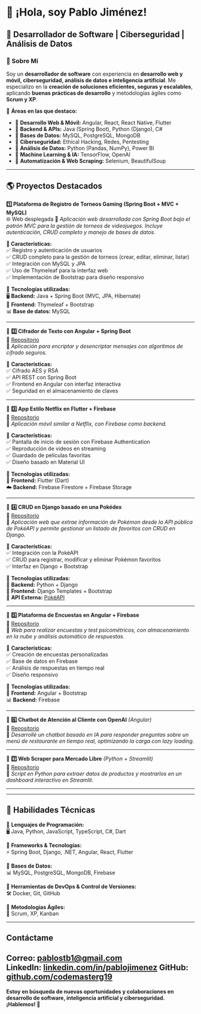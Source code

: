 # 👋 ¡Hola, soy Pablo Jiménez!  
## 🚀 Desarrollador de Software | Ciberseguridad | Análisis de Datos  

### 🌟 Sobre Mí  
Soy un **desarrollador de software** con experiencia en **desarrollo web y móvil, ciberseguridad, análisis de datos e inteligencia artificial**. 
Me especializo en la **creación de soluciones eficientes, seguras y escalables**, aplicando **buenas prácticas de desarrollo** y metodologías ágiles como **Scrum y XP**.

📌 **Áreas en las que destaco:**  
- 🔹 **Desarrollo Web & Móvil:** Angular, React, React Native, Flutter  
- 🔹 **Backend & APIs:** Java (Spring Boot), Python (Django), C#  
- 🔹 **Bases de Datos:** MySQL, PostgreSQL, MongoDB  
- 🔹 **Ciberseguridad:** Ethical Hacking, Redes, Pentesting  
- 🔹 **Análisis de Datos:** Python (Pandas, NumPy), Power BI  
- 🔹 **Machine Learning & IA:** TensorFlow, OpenAI  
- 🔹 **Automatización & Web Scraping:** Selenium, BeautifulSoup  

---

## 🌎 **Proyectos Destacados**  
 **1️⃣ Plataforma de Registro de Torneos Gaming (Spring Boot + MVC + MySQL)**  
🌐 Web desplegada
📝 *Aplicación web desarrollada con Spring Boot bajo el patrón MVC para la gestión de torneos de videojuegos. Incluye autenticación, CRUD completo y manejo de bases de datos.*  

**📌 Características:**  
✅ Registro y autenticación de usuarios  
✅ CRUD completo para la gestión de torneos (crear, editar, eliminar, listar)  
✅ Integración con MySQL y JPA  
✅ Uso de Thymeleaf para la interfaz web  
✅ Implementación de Bootstrap para diseño responsivo  

📌 **Tecnologías utilizadas:**  
🖥️ **Backend:** Java + Spring Boot (MVC, JPA, Hibernate)  
🎨 **Frontend:** Thymeleaf + Bootstrap  
📊 **Base de datos:** MySQL  

---

📌 **2️⃣ Cifrador de Texto con Angular + Spring Boot**  
🔗 [Repositorio](https://github.com/codemasterg19/cifrador.git)  
📝 *Aplicación para encriptar y desencriptar mensajes con algoritmos de cifrado seguros.*  

📌 **Características:**  
✅ Cifrado AES y RSA  
✅ API REST con Spring Boot  
✅ Frontend en Angular con interfaz interactiva  
✅ Seguridad en el almacenamiento de claves  

---

📌 **3️⃣ App Estilo Netflix en Flutter + Firebase**  
🔗 [Repositorio](https://github.com/codemasterg19/taller1Mov3.git)  
📝 *Aplicación móvil similar a Netflix, con Firebase como backend.*  

📌 **Características:**  
✅ Pantalla de inicio de sesión con Firebase Authentication  
✅ Reproducción de videos en streaming  
✅ Guardado de películas favoritas  
✅ Diseño basado en Material UI  

📌 **Tecnologías utilizadas:**  
📱 **Frontend:** Flutter (Dart)  
☁️ **Backend:** Firebase Firestore + Firebase Storage  

---

📌 **4️⃣ CRUD en Django basado en una Pokédex**  
🔗 [Repositorio](https://github.com/codemasterg19/Taller2QAdJango.git)  
📝 *Aplicación web que extrae información de Pokémon desde la API pública de PokéAPI y permite gestionar un listado de favoritos con CRUD en Django.*  

📌 **Características:**  
✅ Integración con la PokéAPI  
✅ CRUD para registrar, modificar y eliminar Pokémon favoritos  
✅ Interfaz en Django + Bootstrap  

📌 **Tecnologías utilizadas:**  
🐍 **Backend:** Python + Django  
🎨 **Frontend:** Django Templates + Bootstrap  
🔗 **API Externa:** [PokéAPI](https://pokeapi.co/)  

---

📌 **5️⃣ Plataforma de Encuestas en Angular + Firebase**  
🔗 [Repositorio](https://cisegut-encuestas.netlify.app/welcome)  
📝 *Web para realizar encuestas y test psicométricos, con almacenamiento en la nube y análisis automático de respuestas.*  

📌 **Características:**  
✅ Creación de encuestas personalizadas  
✅ Base de datos en Firebase  
✅ Análisis de respuestas en tiempo real  
✅ Diseño responsivo  

📌 **Tecnologías utilizadas:**  
🎨 **Frontend:** Angular + Bootstrap  
📊 **Backend:** Firebase  

---

📌 **6️⃣ Chatbot de Atención al Cliente con OpenAI** *(Angular)*  
🔗 [Repositorio](https://github.com/codemasterg19/chatBotProject.git)  
📝 *Desarrollé un chatbot basado en IA para responder preguntas sobre un menú de restaurante en tiempo real, optimizando la carga con lazy loading.*  

---

📌 **7️⃣ Web Scraper para Mercado Libre** *(Python + Streamlit)*  
🔗 [Repositorio](https://github.com/codemasterg19/WebScrapMLibre.git)  
📝 *Script en Python para extraer datos de productos y mostrarlos en un dashboard interactivo en Streamlit.*  

---

---

## 🚀 **Habilidades Técnicas**
📌 **Lenguajes de Programación:**  
🖥️ Java, Python, JavaScript, TypeScript, C#, Dart  

📌 **Frameworks & Tecnologías:**  
⚡ Spring Boot, Django, .NET, Angular, React, Flutter  

📌 **Bases de Datos:**  
📊 MySQL, PostgreSQL, MongoDB, Firebase  

📌 **Herramientas de DevOps & Control de Versiones:**  
🛠️ Docker, Git, GitHub

📌 **Metodologías Ágiles:**  
🏃 Scrum, XP, Kanban

---

##  **Contáctame**  
**Correo:** pablostb1@gmail.com  
**LinkedIn:** [linkedin.com/in/pablojimenez](https://www.linkedin.com/in/pablo-jimenez-aaa42b138/)
**GitHub:** [github.com/codemasterg19](https://github.com/codemasterg19)
---

**Estoy en búsqueda de nuevas oportunidades y colaboraciones en desarrollo de software, inteligencia artificial y ciberseguridad. ¡Hablemos! 🚀**  

